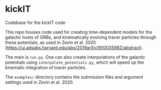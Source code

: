 # kickIT
Codebase for the kickIT code

This repo houses code used for creating time-dependent models for the galactic hosts of GRBs, and kinematically evolving tracer particles through these potentials, 
as used in Zevin et al. 2020 (https://ui.adsabs.harvard.edu/abs/2019arXiv191003598Z/abstract). 

The main is `run.py`. One can also create interpolations of the galactic potentials using `interpolate_potentials.py`, which will speed up the kinematic 
integration of tracer particles. 

The `examples/` directory contains the submission files and argument settings used in Zevin et al. 2020. 
